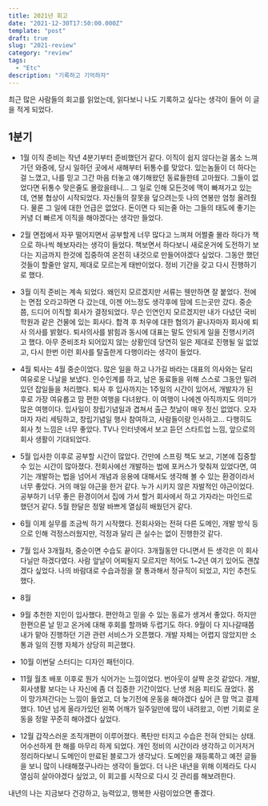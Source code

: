 ```yaml
---
title: 2021년 회고
date: "2021-12-30T17:50:00.000Z"
template: "post"
draft: true
slug: "2021-review"
category: "review"
tags:
  - "Etc"
description: "기록하고 기억하자"
---
```


최근 많은 사람들의 회고를 읽었는데, 읽다보니 나도 기록하고 싶다는 생각이 들어 이 글을 적게 되었다.


## 1분기
- 1월
이직 준비는 작년 4분기부터 준비했던거 같다. 이직이 쉽지 않다는걸 몸소 느껴가던 와중에, 당시 일하던 곳에서 새해부터 뒤통수를 맞았다.
있는놈들이 더 하다는걸 느꼈고, 나를 믿고 그간 마음 터놓고 얘기해왔던 동료들한테 고마웠다. 그들이 없었다면 뒤통수 맞은줄도 몰랐을테니...
그 일로 인해 모든것에 맥이 빠져가고 있는데, 연봉 협상이 시작되었다. 
자신들의 잘못을 덮으려는듯 나의 연봉만 엄청 올려줬다. 물론 그 일에 대한 언급은 없었다. 돈이면 다 되는줄 아는 그들의 태도에 좋기는 커녕 더 빠르게 이직을 해야겠다는 생각만 들었다.

- 2월
면접에서 자꾸 떨어지면서 공부할게 너무 많다고 느껴져 어쩔줄 몰라 하다가 책으로 하나씩 해보자라는 생각이 들었다.
책보면서 하다보니 새로운거에 도전하기 보다는 지금까지 한것에 집중하여 온전히 내것으로 만들어야겠다 싶었다. 그동안 했던 것들이 할줄만 알지, 제대로 모르는게 태반이었다.
정비 기간을 갖고 다시 진행하기로 했다.


- 3월
이직 준비는 계속 되었다. 왜인지 모르겠지만 서류는 웬만하면 잘 붙었다. 전에는 면접 오라고하면 다 갔는데, 이젠 어느정도 생각후에 맘에 드는곳만 갔다.
중순쯤, 드디어 이직할 회사가 결정되었다. 무슨 인연인지 모르겠지만 내가 다녔던 국비학원과 같은 건물에 있는 회사다. 합격 후 처우에 대한 협의가 끝나자마자 회사에 퇴사 의사를 밝혔다.
퇴사의사를 밝힘과 동시에 대표는 말도 안되게 일을 진행시키려고 했다. 아무 준비조차 되어있지 않는 상황인데 당연히 일은 제대로 진행될 일 없었고, 다시 한번 이런 회사를 탈출한게 다행이라는 생각이 들었다.

- 4월
퇴사는 4월 중순이었다. 많은 일을 하고 나가길 바라는 대표의 의사와는 달리 여유로운 나날을 보냈다. 인수인계를 하고, 남은 동료들을 위해 스스로 그동안 밀려있던 잡일들을 처리했다. 
퇴사 후 입사까지는 1주일의 시간이 있어서, 개발자가 된 후로 가장 여유롭고 맘 편한 여행을 다녀왔다. 이 여행이 나에겐 아직까지도 의미가 많은 여행이다.
입사일이 창립기념일과 겹쳐서 출근 첫날이 매우 정신 없었다. 오자마자 자리 세팅하고, 창립기념일 행사 참여하고, 사람들이랑 인사하고...
다행히도 회사 첫 느낌은 너무 좋았다. TV나 인터넷에서 보고 듣던 스타트업 느낌, 앞으로의 회사 생활이 기대되었다.

- 5월
입사한 이후로 공부할 시간이 많았다. 간만에 스프링 책도 보고, 기본에 집중할 수 있는 시간이 많아졌다.
전회사에선 개발하는 법에 포커스가 맞춰져 있었다면, 여기는 개발하는 법을 넘어서 개념과 응용에 대해서도 생각해 볼 수 있는 환경이라서 너무 좋았다.
거의 매일 야근을 한거 같다. 누가 시키지 않은 자발적인 야근이었다. 공부하기 너무 좋은 환경이어서 집에 가서 할거 회사에서 하고 가자라는 마인드로 했던거 같다.
5월 한달은 정말 바쁘게 열심히 배웠던거 같다.

- 6월
이제 실무를 조금씩 하기 시작했다. 전회사와는 전혀 다른 도메인, 개발 방식 등으로 인해 걱정스러웠지만, 걱정과 달리 큰 실수는 없이 진행한것 같다.


- 7월
입사 3개월차, 중순이면 수습도 끝이다. 3개월동안 다니면서 든 생각은 이 회사 다닐만 하겠다였다. 사람 앞날이 어찌될지 모르지만 적어도 1~2년 여기 있어도 괜찮겠다 싶었다.
나의 바람대로 수습과정을 잘 통과해서 정규직이 되었고, 지인 추천도 했다. 

- 8월


- 9월
추천한 지인이 입사했다. 편안하고 믿을 수 있는 동료가 생겨서 좋았다. 하지만 한편으론 날 믿고 온거에 대해 후회를 할까봐 두렵기도 하다.
9월이 다 지나갈때쯤 내가 맡아 진행하던 기관 관련 서비스가 오픈했다. 개발 자체는 어렵지 않았지만 소통과 일의 진행 자체가 상당히 피곤했다.



- 10월
이번달 스터디는 디자인 패턴이다. 

- 11월
월초 배포 이후로 뭔가 식어가는 느낌이었다. 번아웃이 살짝 온것 같았다. 개발, 회사생활 보다는 나 자신에 좀 더 집중한 기간이었다.
난생 처음 피티도 끊었다. 몸이 망가져간다는 느낌이 들었고, 더 늦기전에 운동을 해야겠다 싶어 큰 맘 먹고 결제했다.
10년 넘게 올라가있던 왼쪽 어깨가 일주일만에 많이 내려왔고, 이번 기회로 운동을 정말 꾸준히 해야겠다 싶었다.

- 12월
갑작스러운 조직개편이 이루어졌다. 폭탄만 터지고 수습은 전혀 안되는 상태. 어수선하게 한 해를 마무리 하게 되었다.
개인 정비의 시간이라 생각하고 이거저거 정리하다보니 도메인이 만료된 블로그가 생각났다. 도메인을 재등록하고 예전 글들을 보니 많이 나태해졌구나라는 생각이 들었다.
더 나은 내년을 위해 이제라도 다시 열심히 살아야겠다 싶었고, 이 회고를 시작으로 다시 깃 관리를 해보려한다.

내년의 나는 지금보다 건강하고, 능력있고, 행복한 사람이었으면 좋겠다.


